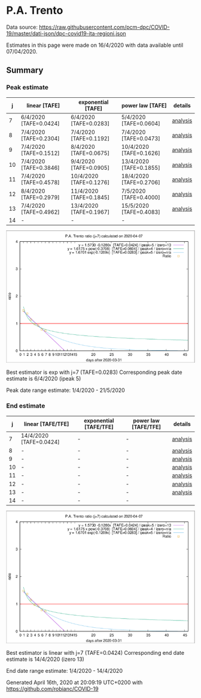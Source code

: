 # P.A. Trento


Data source: https://raw.githubusercontent.com/pcm-dpc/COVID-19/master/dati-json/dpc-covid19-ita-regioni.json

Estimates in this page were made on 16/4/2020 with data available until 07/04/2020.


## Summary 

### Peak estimate 
|j|linear [TAFE]|exponential [TAFE]|power law [TAFE]|details|
|---|----|-----------|---------|-------|
|7|6/4/2020 [TAFE=0.0424]|6/4/2020 [TAFE=0.0283]|5/4/2020 [TAFE=0.0604]|[analysis](COVID-19_p.a._trento_j7_2020-04-07.md)|
|8|7/4/2020 [TAFE=0.2304]|7/4/2020 [TAFE=0.1192]|7/4/2020 [TAFE=0.0473]|[analysis](COVID-19_p.a._trento_j8_2020-04-07.md)|
|9|7/4/2020 [TAFE=0.1512]|8/4/2020 [TAFE=0.0675]|10/4/2020 [TAFE=0.1626]|[analysis](COVID-19_p.a._trento_j9_2020-04-07.md)|
|10|7/4/2020 [TAFE=0.3846]|9/4/2020 [TAFE=0.0905]|13/4/2020 [TAFE=0.1855]|[analysis](COVID-19_p.a._trento_j10_2020-04-07.md)|
|11|7/4/2020 [TAFE=0.4578]|10/4/2020 [TAFE=0.1276]|18/4/2020 [TAFE=0.2706]|[analysis](COVID-19_p.a._trento_j11_2020-04-07.md)|
|12|8/4/2020 [TAFE=0.2979]|11/4/2020 [TAFE=0.1845]|7/5/2020 [TAFE=0.4000]|[analysis](COVID-19_p.a._trento_j12_2020-04-07.md)|
|13|7/4/2020 [TAFE=0.4962]|13/4/2020 [TAFE=0.1967]|15/5/2020 [TAFE=0.4083]|[analysis](COVID-19_p.a._trento_j13_2020-04-07.md)|
|14|-|-|-||

![best peak estimate](COVID-19_p.a._trento_j7_2020-04-07.png)

Best estimator is exp with j=7 (TAFE=0.0283)
Corresponding peak date estimate is 6/4/2020 (ipeak 5)


Peak date range estimate: 1/4/2020 - 21/5/2020

### End estimate 
|j|linear [TAFE/TFE]|exponential [TAFE/TFE]|power law [TAFE/TFE]|details|
|---|----|-----------|---------|-------|
|7|14/4/2020 [TAFE=0.0424]|-|-|[analysis](COVID-19_p.a._trento_j7_2020-04-07.md)|
|8|-|-|-|[analysis](COVID-19_p.a._trento_j8_2020-04-07.md)|
|9|-|-|-|[analysis](COVID-19_p.a._trento_j9_2020-04-07.md)|
|10|-|-|-|[analysis](COVID-19_p.a._trento_j10_2020-04-07.md)|
|11|-|-|-|[analysis](COVID-19_p.a._trento_j11_2020-04-07.md)|
|12|-|-|-|[analysis](COVID-19_p.a._trento_j12_2020-04-07.md)|
|13|-|-|-|[analysis](COVID-19_p.a._trento_j13_2020-04-07.md)|
|14|-|-|-||

![best zero estimate](COVID-19_p.a._trento_j7_2020-04-07.png)

Best estimator is linear with j=7 (TAFE=0.0424)
Corresponding end date estimate is 14/4/2020 (izero 13)


End date range estimate: 1/4/2020 - 14/4/2020

Generated April 16th, 2020 at 20:09:19 UTC+0200 with https://github.com/robianc/COVID-19
